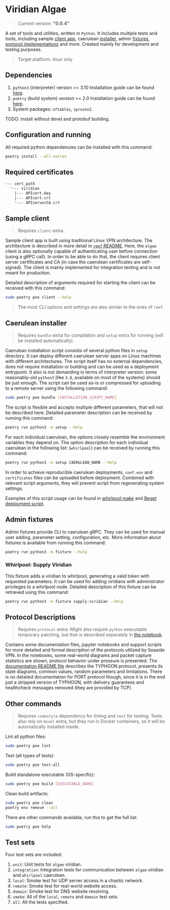 # Viridian Algae

> Current version: **"0.0.4"**

A set of tools and utilities, written in `Python`.
It includes multiple tests and tools, including sample [client app](#sample-client), caerulean [installer](#caerulean-installer), admin [fixtures](#admin-fixtures), [protocol implementations](#protocol-descriptions) and more.
Created mainly for development and testing purposes.

> Target platform: _linux_ only

## Dependencies

1. `python3` (interpreter) version >= 3.10
  Installation guide can be found [here](https://www.python.org/downloads/).
2. `poetry` (build system) version >= 2.0
  Installation guide can be found [here](https://python-poetry.org/docs/#installation).
3. System packages: `nftables`, `iproute2`.

TODO: install without devel and protobuf building.

## Configuration and running

All required python dependencies can be installed with this command:

```bash
poetry install --all-extras
```

## Required certificates

```txt
--- cert_path
  '--- viridian
    |--- APIcert.key
    |--- APIcert.crt
    '--- APIserverCA.crt
```

## Sample client

> Requires `client` extra.

Sample client app is built using traditional Linux VPN architecture.
The architecture is described in more detail in [`reef` README](../reef/README.md#general-idea).
Here, the `algae` client is also optionally capable of authenticating user before connection (using a gRPC call).
In order to be able to do that, the client requires client server certificates and CA (in case the caerulean certificates are self-signed).
The client is mainly implemented for integration testing and is not meant for production.

Detailed description of arguments required for starting the client can be received with this command:

```bash
sudo poetry poe client --help
```

> The most CLI options and settings are also similar to the ones of `reef`.

## Caerulean installer

> Requires `bundle` extra for compilation and `setup` extra for running (will be installed automatically).

Caerulean installation script consists of several python files in `setup` directory.
It can deploy different caerulean server apps on Linux machines with different architectures.
The script itself has no external dependencies, does not require installation or building and can be used as a deployment entrypoint.
It also is not demanding in terms of interpreter version: some reasonably-old `python3` (like `3.8`, available on most of the systems) should be just enough.
The script can be used as-is or compressed for uploading to a remote server using the following command:

```bash
sudo poetry poe bundle [INSTALLATION_SCRIPT_NAME]
```

The script is flexible and accepts multiple different parameters, that will not be described here.
Detailed parameter description can be received by running this command:

```bash
poetry run python3 -m setup --help
```

For each individual caerulean, the options closely resemble the environment variables they depend on.
The option description for each individual caerulean in the following list: (`whirlpool`) can be received by running this command:

```bash
poetry run python3 -m setup CAERULEAN_NAME --help
```

In order to achieve reproducible caerulean deployments, `conf.env` and `certificates` files can be uploaded before deployment.
Combined with relevant script arguments, they will prevent script from regenerating system settings.

Examples of this script usage can be found in [whirlpool make](../../caerulean/whirlpool/Makefile) and [Beget deployment script](../../.github/scripts//deploy_whirlpool_beget.mjs).

## Admin fixtures

Admin fixtures provide CLI to caerulean gRPC.
They can be used for manual user adding, parameter setting, configuration, etc.
More information about fixtures is available from running this command:

```bash
poetry run python3 -m fixture --help
```

### Whirlpool: Supply Viridian

This fixture adds a viridian to whirlpool, generating a valid token with requested parameters.
It can be used for adding viridians with administrator privileges to a whirlpool node.
Detailed description of this fixture can be retrieved using this command:

```bash
poetry run python3 -m fixture supply-viridian --help
```

## Protocol Descriptions

> Requires `protocol` extra.
> Might also require `python` executable temporary patching, but that is described separately in [the notebook](./typhoon/typhoon.ipynb).

Contains some documentation files, jupyter notebooks and support scripts for more detailed and formal description of the protocols utilized by Seaside VPN.
In the notebooks, some real-world diagrams and packet capture statistics are shown, protocol behavior under pressure is presented.
The [documentation README file](./typhoon/README.md) describes the TYPHOON protocol, presents its state diagrams, common values, random parameters and limitations.
There is no detailed documentation for PORT protocol though, since it is in the end just a stripped version of TYPHOON, with delivery guarantees and healthcheck messages removed (they are provided by TCP).

## Other commands

> Requires `codestyle` dependency for linting and `test` for testing.
> Tests also rely on `devel` extra, but they run in Docker containers, so it will be automatically installed inside.

Lint all python files:

```bash
sudo poetry poe lint
```

Test (all types of tests):

```bash
sudo poetry poe test-all
```

Build standalone executable (OS-specific):

```bash
sudo poetry poe build [EXECUTABLE_NAME]
```

Clean build artifacts:

```bash
sudo poetry poe clean
poetry env remove --all
```

There are other commands available, run this to get the full list:

```bash
sudo poetry poe help
```

## Test sets

Four test sets are included:

1. `unit`: Unit tests for `algae` viridian.
2. `integration`: Integration tests for communication between `algae` viridian and `whirlpool` caerulean.
3. `local`: Smoke test for UDP server access in a chaotic network.
4. `remote`: Smoke test for real-world website access.
5. `domain`: Smoke test for DNS website resolving.
6. `smoke`: All of the `local`, `remote` and `domain` test sets.
7. `all`: All the tests specified.
